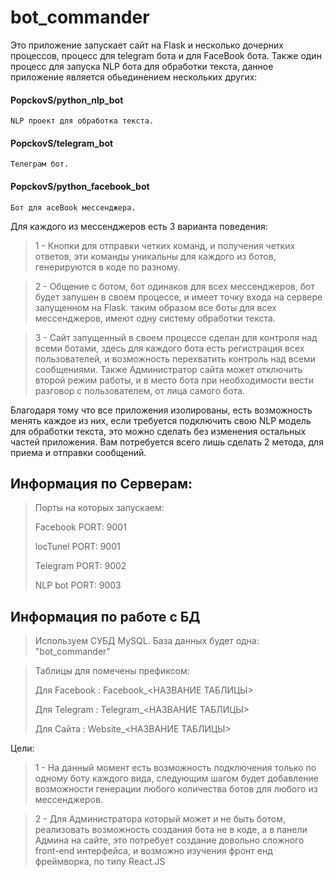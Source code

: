 # bot_commander

Это приложение запускает сайт на Flask и несколько дочерних 
процессов, процесс для telegram бота и для FaceBook бота.
Также один процесс для запуска NLP бота для обработки текста, 
данное приложение является обьединением нескольких других:
#### PopckovS/python_nlp_bot
    NLP проект для обработка текста.
#### PopckovS/telegram_bot
    Телеграм бот.
#### PopckovS/python_facebook_bot
    Бот для aceBook мессенджера.

Для каждого из мессенджеров есть 3 варианта поведения: 
> 1 - Кнопки для отправки четких команд, и получения четких ответов, 
> эти команды уникальны для каждого из ботов, генерируются в коде по разному.

> 2 - Общение с ботом, бот одинаков для всех мессенджеров, бот будет запушен
> в своем процессе, и имеет точку входа на сервере запущенном на Flask.
> таким образом все боты для всех мессенджеров, имеют одну систему обработки 
> текста. 

> 3 - Сайт запущенный в своем процессе сделан для контроля
> над всеми ботами, здесь для каждого бота есть регистрация
> всех пользователей, и возможность перехватить контроль над
> всеми сообщениями. Также Администратор сайта может отключить
> второй режим работы, и в место бота при необходимости вести
> разговор с пользователем, от лица самого бота.

Благодаря тому что все приложения изолированы, есть 
возможность менять каждое из них, если требуется
подключить свою NLP модель для обработки текста, это можно
сделать без изменения остальных частей приложения. Вам потребуется
всего лишь сделать 2 метода, для приема и отправки сообщений.    

## Информация по Серверам:
> Порты на которых запускаем:
>
> Facebook PORT: 9001
>
> locTunel PORT: 9001
>
> Telegram PORT: 9002
>
> NLP bot  PORT: 9003

## Информация по работе с БД 
> Используем СУБД MySQL. База данных будет одна: "bot_commander" 

> Таблицы для помечены префиксом:
>
> Для Facebook : Facebook_<НАЗВАНИЕ ТАБЛИЦЫ>
>
> Для Telegram : Telegram_<НАЗВАНИЕ ТАБЛИЦЫ>
>
> Для Сайта    : Website_<НАЗВАНИЕ ТАБЛИЦЫ>

Цели:
> 1 - На данный момент есть возможность подключения только
> по одному боту каждого вида, следующим шагом будет добавление
> возможности генерации любого количества ботов для любого из
> мессенджеров.

> 2 - Для Администратора который может и не быть ботом, реализовать
> возможность создания бота не в коде, а в панели Админа на сайте,
> это потребует создание довольно сложного front-end интерфейса,
> и возможно изучения фронт енд фреймворка, по типу React.JS   
